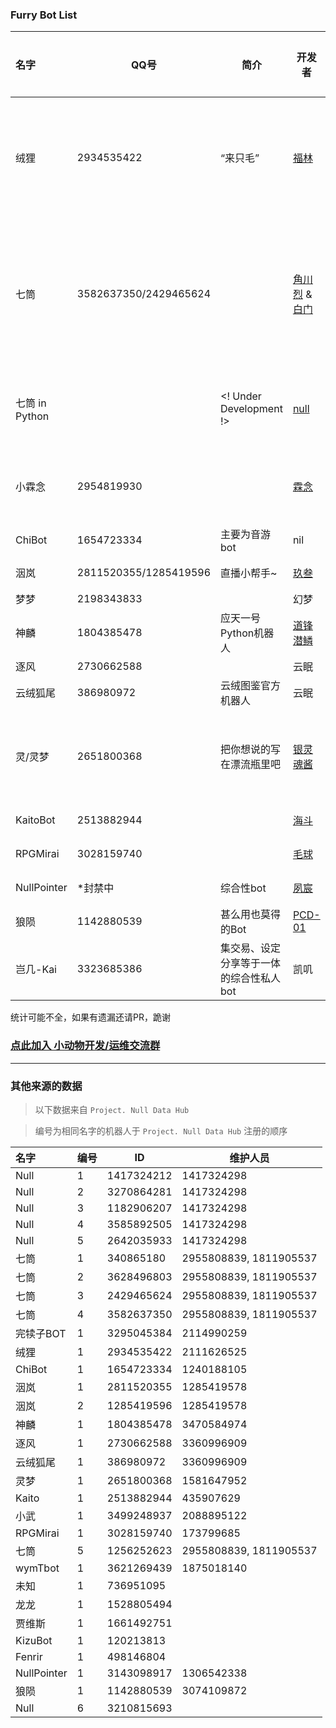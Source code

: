 ### Furry Bot List

| 名字   | QQ号           | 简介                     | 开发者                                    | 开发者的QQ号 | 仓库/站点 |
| :----- | -------------- | ------------------------ | -------------------------------------- | ---------- | -- |
| 绒狸   | 2934535422     | “来只毛”                 | [福林](https://github.com/furleywolf)     | 2111626525 | [开源版仓库](https://github.com/furleywolf/Furbot-Mirai) \| [帮助](https://www.kancloud.cn/furleywolf/furbot/2482928) |
| 七筒   | 3582637350/2429465624 |   | [角川烈](https://github.com/KadokawaR) & [白门](https://github.com/MarbleGateKeeper)| 2955808839 | [开源版仓库](https://github.com/KadokawaR/Chitung-public) \| [本体仓库](https://github.com/KadokawaR/LLT-Bot)|
| 七筒 in Python |        | <! Under Development !>  | [null](https://github.com/nullqwertyuiop)| 1417324298 | [开源版仓库](https://github.com/nullqwertyuiop/Chitung-python) |
| 小霖念 | 2954819930      |                         | [霖念](https://github.com/Little-LinNian) | 2544704967 | [仓库](https://github.com/Little-LinNian/Aworda) \| [帮助](https://linnian.furbot.icu) |
| ChiBot | 1654723334     | 主要为音游bot            | nil                                       | 1240188105 |
| 洇岚   | 2811520355/1285419596 | 直播小帮手~        | [玖叁](https://github.com/colour93)       | 1285419578 | [帮助](https://yinlan.furbot.icu) |
| 梦梦   | 2198343833     |                          | 幻梦                                     | 1374004609 |
| 神麟   | 1804385478     | 应天一号Python机器人     | [道锋潜鳞](https://github.com/Taishang-Penglong) | 3470584974 | [帮助](https://doc.4l2.cn/d/6nvm9486r54tr11uwqh8) |
| 逐风   | 2730662588     |                         | 云眠                                       | 3360996909 |
| 云绒狐尾 | 386980972     | 云绒图鉴官方机器人       | 云眠                                        | 3360996909 | [帮助](http://furbot.cn) |
| 灵/灵梦     | 2651800368    |   把你想说的写在漂流瓶里吧 | [银灵魂酱](https://github.com/yinlinghunjiang)| 1581647952 |<b>暂时停止服务</b>|
| KaitoBot | 2513882944    |    | [海斗](https://github.com/Ishikawa-Kaito) | 435907629 | [仓库](https://github.com/Ishikawa-Kaito/KaitoBot) |
| RPGMirai | 3028159740    |    | [毛球](https://github.com/LittleGreenYuan) | 173799685 | [仓库](https://github.com/LittleGreenYuan/RPGmirai) |
| NullPointer   | *封禁中 | 综合性bot       | [夙宸](https://github.com/SuChenawa)       | 1306542338 | [帮助](https://sg.lfmemz.ltd/) |
| 狼陨   | 1142880539 | 甚么用也莫得的Bot  | [PCD-01](https://github.com/PCD-01)       | 3074109872 | [帮助](https://fallwolf.furbot.top/) |
| 岂几-Kai | 3323685386 | 集交易、设定分享等于一体的综合性私人bot | 凯叽 | 1512061202 | |


统计可能不全，如果有遗漏还请PR，跪谢

### [点此加入 小动物开发/运维交流群](https://dev.furl.ltd)

----------

### 其他来源的数据

> 以下数据来自 `Project. Null Data Hub`

> 编号为相同名字的机器人于 `Project. Null Data Hub` 注册的顺序

| 名字 | 编号 | ID | 维护人员 |
| :--- | --- | --- | --- |
| Null | 1 | 1417324212 | 1417324298 |
| Null | 2 | 3270864281 | 1417324298 |
| Null | 3 | 1182906207 | 1417324298 |
| Null | 4 | 3585892505 | 1417324298 |
| Null | 5 | 2642035933 | 1417324298 |
| 七筒 | 1 | 340865180 | 2955808839, 1811905537 |
| 七筒 | 2 | 3628496803 | 2955808839, 1811905537 |
| 七筒 | 3 | 2429465624 | 2955808839, 1811905537 |
| 七筒 | 4 | 3582637350 | 2955808839, 1811905537 |
| 完犊子BOT | 1 | 3295045384 | 2114990259 |
| 绒狸 | 1 | 2934535422 | 2111626525 |
| ChiBot | 1 | 1654723334 | 1240188105 |
| 洇岚 | 1 | 2811520355 | 1285419578 |
| 洇岚 | 2 | 1285419596 | 1285419578 |
| 神麟 | 1 | 1804385478 | 3470584974 |
| 逐风 | 1 | 2730662588 | 3360996909 |
| 云绒狐尾 | 1 | 386980972 | 3360996909 |
| 灵梦 | 1 | 2651800368 | 1581647952 |
| Kaito | 1 | 2513882944 | 435907629 |
| 小武 | 1 | 3499248937 | 2088895122 |
| RPGMirai | 1 | 3028159740 | 173799685 |
| 七筒 | 5 | 1256252623 | 2955808839, 1811905537 |
| wymTbot | 1 | 3621269439 | 1875018140 |
| 未知 | 1 | 736951095 |  |
| 龙龙 | 1 | 1528805494 |  |
| 贾维斯 | 1 | 1661492751 |  |
| KizuBot | 1 | 120213813 |  |
| Fenrir | 1 | 498146804 |  |
| NullPointer | 1 | 3143098917 | 1306542338 |
| 狼陨 | 1 | 1142880539 | 3074109872 |
| Null | 6 | 3210815693 |  |
